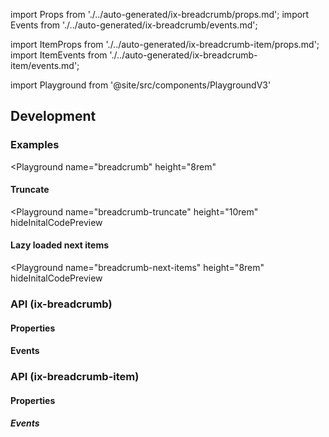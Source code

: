 import Props from './../auto-generated/ix-breadcrumb/props.md';
import Events from './../auto-generated/ix-breadcrumb/events.md';

import ItemProps from './../auto-generated/ix-breadcrumb-item/props.md';
import ItemEvents from './../auto-generated/ix-breadcrumb-item/events.md';

import Playground from '@site/src/components/PlaygroundV3'

## Development

### Examples

<Playground
name="breadcrumb"
height="8rem"

> </Playground>

#### Truncate

<Playground
name="breadcrumb-truncate"
height="10rem"
hideInitalCodePreview

> </Playground>

#### Lazy loaded next items

<Playground
name="breadcrumb-next-items"
height="8rem"
hideInitalCodePreview

> </Playground>

### API (ix-breadcrumb)

#### Properties

<Props />

#### Events

<Events />

### API (ix-breadcrumb-item)

#### Properties

<ItemProps />

##### Events

<ItemEvents />
